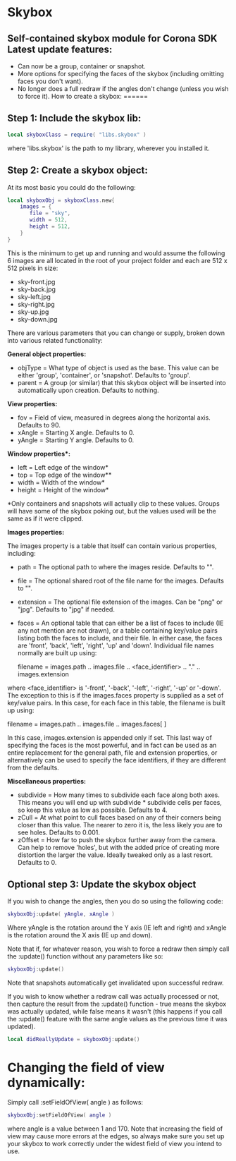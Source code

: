 Skybox
======

Self-contained skybox module for Corona SDK
Latest update features:
------
* Can now be a group, container or snapshot.
* More options for specifying the faces of the skybox (including omitting faces you don't want).
* No longer does a full redraw if the angles don't change (unless you wish to force it).
How to create a skybox:
======

Step 1: Include the skybox lib:
------
```lua
local skyboxClass = require( "libs.skybox" )
```
where 'libs.skybox' is the path to my library, wherever you installed it.

 Step 2: Create a skybox object:
------
 At its most basic you could do the following:

```Lua
local skyboxObj = skyboxClass.new{
    images = {
       file = "sky",
       width = 512,
       height = 512,
    }
}
```

This is the minimum to get up and running and would assume the following 6 images are all located in the root of your project folder and each are 512 x 512 pixels in size:

* sky-front.jpg
* sky-back.jpg
* sky-left.jpg
* sky-right.jpg
* sky-up.jpg
* sky-down.jpg

There are various parameters that you can change or supply, broken down into various related functionality:
 
**General object properties:**

* objType = What type of object is used as the base. This value can be either 'group', 'container', or 'snapshot'. Defaults to 'group'.
* parent = A group (or similar) that this skybox object will be inserted into automatically upon creation. Defaults to nothing.

**View properties:**

* fov = Field of view, measured in degrees along the horizontal axis. Defaults to 90.
* xAngle = Starting X angle. Defaults to 0.
* yAngle = Starting Y angle. Defaults to 0.

**Window properties\*:**

* left = Left edge of the window\*
* top = Top edge of the window*\*
* width = Width of the window\*
* height = Height of the window\*

\*Only containers and snapshots will actually clip to these values. Groups will have some of the skybox poking out, but the values used will be the same as if it were clipped.
 
**Images properties:**
 
The images property is a table that itself can contain various properties, including:

* path = The optional path to where the images reside. Defaults to "".
* file = The optional shared root of the file name for the images. Defaults to "".
* extension = The optional file extension of the images. Can be "png" or "jpg". Defaults to "jpg" if needed.
* faces = An optional table that can either be a list of faces to include (IE any not mention are not drawn), or a table containing key/value pairs listing both the faces to include, and their file. In either case, the faces are 'front', 'back', 'left', 'right', 'up' and 'down'.
Individual file names normally are built up using:

	filename = images.path .. images.file .. <face_identifier> .. "." .. images.extension

where <face_identifier> is '-front', '-back', '-left', '-right', '-up' or '-down'.
The exception to this is if the images.faces property is supplied as a set of key/value pairs.
In this case, for each face in this table, the filename is built up using:

filename = images.path .. images.file .. images.faces[ <face> ]

In this case, images.extension is appended only if set.
This last way of specifying the faces is the most powerful, and in fact can be used as an entire replacement for the general path, file and extension properties, or alternatively can be used to specify the face identifiers, if they are different from the defaults.

**Miscellaneous properties:**

* subdivide = How many times to subdivide each face along both axes. This means you will end up with subdivide * subdivide cells per faces, so keep this value as low as possible. Defaults to 4.
* zCull = At what point to cull faces based on any of their corners being closer than this value. The nearer to zero it is, the less likely you are to see holes. Defaults to 0.001.
* zOffset = How far to push the skybox further away from the camera. Can help to remove 'holes', but with the added price of creating more distortion the larger the value. Ideally tweaked only as a last resort. Defaults to 0.

Optional step 3: Update the skybox object
------ 
If you wish to change the angles, then you do so using the following code:
```lua
skyboxObj:update( yAngle, xAngle )
```
Where yAngle is the rotation around the Y axis (IE left and right) and xAngle is the rotation around the X axis (IE up and down).
	 
Note that if, for whatever reason, you wish to force a redraw then simply call the :update() function without any parameters like so:
```lua
skyboxObj:update()
```
Note that snapshots automatically get invalidated upon successful redraw.

If you wish to know whether a redraw call was actually processed or not, then capture the result from the :update() function - true means the skybox was actually updated, while false means it wasn't (this happens if you call the :update() feature with the same angle values as the previous time it was updated).
```lua
local didReallyUpdate = skyboxObj:update()
```
Changing the field of view dynamically:
======
Simply call :setFieldOfView( angle ) as follows:
```lua
skyboxObj:setFieldOfView( angle )
```
where angle is a value between 1 and 170. Note that increasing the field of view may cause more errors at the edges, so always make sure you set up your skybox to work correctly under the widest field of view you intend to use.